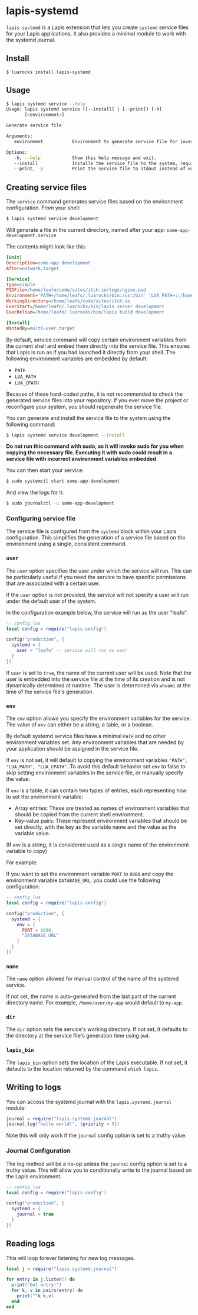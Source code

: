 # lapis-systemd

`lapis-systemd` is a Lapis extension that lets you create `systemd` service
files for your Lapis applications. It also provides a minimal module to work
with the systemd journal.

## Install

```
$ luarocks install lapis-systemd
```

## Usage


```bash
$ lapis systemd service --help
Usage: lapis systemd service ([--install] | [--print]) [-h]
       [<environment>]

Generate service file

Arguments:
   environment           Environment to generate service file for (overrides --environment)

Options:
   -h, --help            Show this help message and exit.
   --install             Installs the service file to the system, requires sudo permission
   --print, -p           Print the service file to stdout instead of writing it
```

## Creating service files

The `service` command generates service files based on the environment
configuration. From your shell:

```bash
$ lapis systemd service development
```

Will generate a file in the current directory, named after your app:
`some-app-development.service`

The contents might look like this:

```ini
[Unit]
Description=some-app development
After=network.target

[Service]
Type=simple
PIDFile=/home/leafo/code/sites/itch.io/logs/nginx.pid
Environment='PATH=/home/leafo/.luarocks/bin:/usr/bin' 'LUA_PATH=;;/home/leafo/.luarocks/share/lua/5.1/?.lua;/home/leafo/.luarocks/share/lua/5.1/?/init.lua' 'LUA_CPATH=;;/home/leafo/.luarocks/lib/lua/5.1/?.so'
WorkingDirectory=/home/leafo/code/sites/itch.io
ExecStart=/home/leafo/.luarocks/bin/lapis server development
ExecReload=/home/leafo/.luarocks/bin/lapis build development

[Install]
WantedBy=multi-user.target
```

By default, service command will copy certain environment variables from the
current shell and embed them directly into the service file. This ensures that
Lapis is run as if you had launched it directly from your shell. The following
environment variables are embedded by default:

- `PATH`
- `LUA_PATH`
- `LUA_CPATH`

Because of these hard-coded paths, it is not recommended to check the generated
service files into your repository. If you ever move the project or reconfigure
your system, you should regenerate the service file.

You can generate and install the service file to the system using the following
command:

```bash
$ lapis systemd service development --install
```

**Do not run this command with sudo, as it will invoke sudo for you when
copying the necessary file. Executing it with sudo could result in a service
file with incorrect environment variables embedded**

You can then start your service:

```bash
$ sudo systemctl start some-app-development
```

And view the logs for it:

```bash
$ sudo journalctl -u some-app-development
```

### Configuring service file

The service file is configured from the `systemd` block within your Lapis
configuration. This simplifies the generation of a service file based on the
environment using a single, consistent command.

### `user`

The `user` option specifies the user under which the service will run. This can
be particularly useful if you need the service to have specific permissions
that are associated with a certain user.

If the `user` option is not provided,  the service will not specify a user will
run under the default user of the system.

In the configuration example below, the service will run as the user "leafo".

```lua
-- config.lua
local config = require("lapis.config")

config("production", {
  systemd = {
    user = "leafo" -- service will run as user
  }
})
```

If `user` is set to `true`, the name of the current user will be used. Note
that the user is embedded into the service file at the time of its creation and
is not dynamically determined at runtime. The user is determined via `whoami`
at the time of the service file's generation.

### `env`

The `env` option allows you specify the environment variables for the service.
The value of `env` can either be a string, a table, or a boolean.

By default systemd service files have a minimal `PATH` and no other environment
variables set. Any environment variables that are needed by your application
should be assigned in the service file.

If `env` is not set, it will default to copying the environment variables
`"PATH", "LUA_PATH", "LUA_CPATH"`. To avoid this default behavior set `env` to
false to skip setting environment variables in the service file, or manually
specify the value:

If `env` is a table, it can contain two types of entries, each representing how
to set the environment variable:

- Array entries: These are treated as names of environment variables that
  should be copied from the current shell environment.
- Key-value pairs: These represent environment variables that should be set
  directly, with the key as the variable name and the value as the variable
  value.

(If `env` is a string, it is considered used as a single name of the environment variable to copy)

For example:

If you want to set the environment variable `PORT` to `8080` and copy the
environment variable `DATABASE_URL`, you could use the following configuration:

```lua
-- config.lua
local config = require("lapis.config")

config("production", {
  systemd = {
    env = {
      PORT = 8080,
      "DATABASE_URL"
    }
  }
})
```
### `name`

The `name` option allowed for manual control of the name of the systemd
service.

If not set, the name is auto-generated from the last part of the current
directory name. For example, `/home/user/my-app` would default to `my-app`.

### `dir`

The `dir` option sets the service's working directory. If not set, it defaults
to the directory at the service file's generation time using `pwd`.

### `lapis_bin`

The `lapis_bin` option sets the location of the Lapis executable. If not set,
it defaults to the location returned by the command `which lapis`.

## Writing to logs

You can access the systemd journal with the `lapis.systemd.journal` module:

```lua
journal = require("lapis.systemd.journal")
journal.log("hello world!", {priority = 5})
```

Note this will only work if the `journal` config option is set to a truthy value.

### Journal Configuration

The log method will be a no-op unless the `journal` config option is set to a
truthy value. This will allow you to conditionally write to the journal based
on the Lapis environment.

```lua
-- config.lua
local config = require("lapis.config")

config("production", {
  systemd = {
    journal = true
  }
})
```

## Reading logs

This will loop forever listening for new log messages.

```lua
local j = require("lapis.systemd.journal")

for entry in j.listen() do
  print("Got entry:")
  for k, v in pairs(entry) do
    print(""k k,v)
  end
end
```

